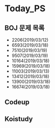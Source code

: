 # Today_PS

## BOJ 문제 목록
  - 2206(2019/03/12)
  - 6593(2019/03/18)
  - 7510(2019/03/19)
  - 9507(2019/03/19)
  - 10164(2019/03/18)
  - 15969(2019/03/18)
  - 11003(2019/03/13)
  - 13412(2019/03/18)
  - 13900(2019/03/18)
  - 16674(2019/03/18)
## Codeup

## Koistudy
